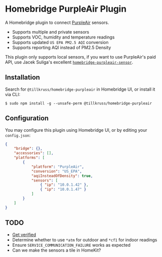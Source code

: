 # Homebridge PurpleAir Plugin

A Homebridge plugin to connect [PurpleAir](https://purpleair.com/) sensors.

- Supports multiple and private sensors
- Supports VOC, humidity and temperature readings
- Supports updated `US EPA PM2.5 AQI` conversion
- Supports reporting AQI instead of PM2.5 Density

This plugin only supports local sensors, if you want to use PurpleAir's paid API, use Jacek Suliga's excellent [`homebridge-purpleair-sensor`](https://github.com/jmkk/homebridge-purpleair-sensor).

## Installation

Search for `@tillkruss/homebridge-purpleair` in Homebridge UI, or install it via CLI:

```shell
$ sudo npm install -g --unsafe-perm @tillkruss/homebridge-purpleair
```

## Configuration

You may configure this plugin using Homebridge UI, or by editing your `config.json`:

```json
{
    "bridge": {},
    "accessories": [],
    "platforms": [
        {
            "platform": "PurpleAir",
            "conversion": "US_EPA",
            "aqiInsteadOfDensity": true,
            "sensors": [
                { "ip": "10.0.1.42" },
                { "ip": "10.0.1.47" }
            ]
        }
    ]
}
```

## TODO

- [Get verified](https://github.com/homebridge/verified)
- Determine whether to use `*atm` for outdoor and `*cf1` for indoor readings
- Ensure `SERVICE_COMMUNICATION_FAILURE` works as expected
- Can we make the sensors a tile in HomeKit?
